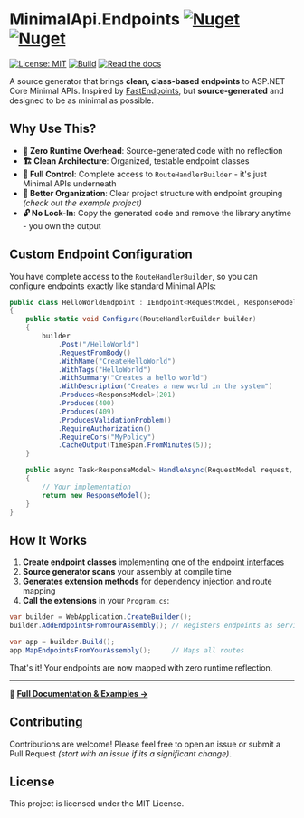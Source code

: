 ﻿# MinimalApi.Endpoints [![Nuget](https://img.shields.io/nuget/v/IeuanWalker.MinimalApi.Endpoints)](https://www.nuget.org/packages/IeuanWalker.MinimalApi.Endpoints) [![Nuget](https://img.shields.io/nuget/dt/IeuanWalker.MinimalApi.Endpoints)](https://www.nuget.org/packages/IeuanWalker.MinimalApi.Endpoints) 

[![License: MIT](https://img.shields.io/badge/License-MIT-green.svg)](https://opensource.org/licenses/MIT)
[![Build](https://github.com/IeuanWalker/Hangfire.RecurringJob/actions/workflows/build.yml/badge.svg)](https://github.com/IeuanWalker/Hangfire.RecurringJob/actions/workflows/build.yml)
[![Read the docs](https://img.shields.io/badge/wiki-read%20the%20docs-blue)](https://github.com/IeuanWalker/MinimalApi.Endpoints/wiki)

A source generator that brings **clean, class-based endpoints** to ASP.NET Core Minimal APIs. Inspired by [FastEndpoints](https://github.com/FastEndpoints/FastEndpoints), but **source-generated** and designed to be as minimal as possible.

## Why Use This?

- **🚀 Zero Runtime Overhead**: Source-generated code with no reflection
- **🏗️ Clean Architecture**: Organized, testable endpoint classes  
- **🔧 Full Control**: Complete access to `RouteHandlerBuilder` - it's just Minimal APIs underneath
- **📁 Better Organization**: Clear project structure with endpoint grouping _(check out the example project)_
- **🔓 No Lock-In**: Copy the generated code and remove the library anytime - you own the output

## Custom Endpoint Configuration

You have complete access to the `RouteHandlerBuilder`, so you can configure endpoints exactly like standard Minimal APIs:

```csharp
public class HelloWorldEndpoint : IEndpoint<RequestModel, ResponseModel>
{
    public static void Configure(RouteHandlerBuilder builder)
    {
		builder
            .Post("/HelloWorld")
            .RequestFromBody()
            .WithName("CreateHelloWorld")
            .WithTags("HelloWorld")
            .WithSummary("Creates a hello world")
            .WithDescription("Creates a new world in the system")
            .Produces<ResponseModel>(201)
            .Produces(400)
            .Produces(409)
            .ProducesValidationProblem()
            .RequireAuthorization()
            .RequireCors("MyPolicy")
            .CacheOutput(TimeSpan.FromMinutes(5));
    }

    public async Task<ResponseModel> HandleAsync(RequestModel request, CancellationToken ct)
    {
        // Your implementation
        return new ResponseModel();
    }
}
```

## How It Works

1. **Create endpoint classes** implementing one of the [endpoint interfaces](https://github.com/IeuanWalker/MinimalApi.Endpoints/wiki/Endpoints)
2. **Source generator scans** your assembly at compile time
3. **Generates extension methods** for dependency injection and route mapping
4. **Call the extensions** in your `Program.cs`:

```csharp
var builder = WebApplication.CreateBuilder();
builder.AddEndpointsFromYourAssembly(); // Registers endpoints as services

var app = builder.Build();
app.MapEndpointsFromYourAssembly();     // Maps all routes
```

That's it! Your endpoints are now mapped with zero runtime reflection.

---

📖 **[Full Documentation & Examples →](https://github.com/IeuanWalker/MinimalApi.Endpoints/wiki)**


## Contributing
Contributions are welcome! Please feel free to open an issue or submit a Pull Request _(start with an issue if its a significant change)_.

## License
This project is licensed under the MIT License.
